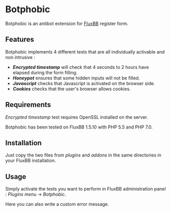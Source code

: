 Botphobic
==========

Botphobic is an antibot extension for [FluxBB](https://github.com/fluxbb/fluxbb) register form.

## Features

Botphobic implements 4 different tests that are all individually activable and non intrusive :

* **_Encrypted timestamp_** will check that 4 seconds to 2 hours have elapsed during the form filling.
* **_Honeypot_** ensures that some hidden inputs will not be filled.
* **_Javascript_** checks that Javascript is activated on the browser side.
* **_Cookies_** checks that the user's browser allows cookies.

## Requirements

_Encrypted timestamp_ test requires OpenSSL installed on the server.

Botphobic has been tested on FluxBB 1.5.10 with PHP 5.5 and PHP 7.0.

## Installation

Just copy the two files from _plugins_ and _addons_ in the same directories in your FluxBB installation.

## Usage

Simply activate the tests you want to perform in FluxBB administration panel : _Plugins menu_ -> _Botphobic_.

Here you can also write a custom error message.
